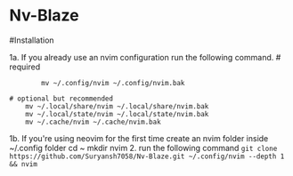 # Nv-Blaze
#Installation

1a. If you already use an nvim configuration run the following command.
    # required
        
            mv ~/.config/nvim ~/.config/nvim.bak

    # optional but recommended
        mv ~/.local/share/nvim ~/.local/share/nvim.bak
        mv ~/.local/state/nvim ~/.local/state/nvim.bak
        mv ~/.cache/nvim ~/.cache/nvim.bak
1b. If you're using neovim for the first time create an nvim folder inside ~/.config folder 
        cd ~
        mkdir nvim
2. run the following command 
  `git clone https://github.com/Suryansh7058/Nv-Blaze.git ~/.config/nvim --depth 1 && nvim`
